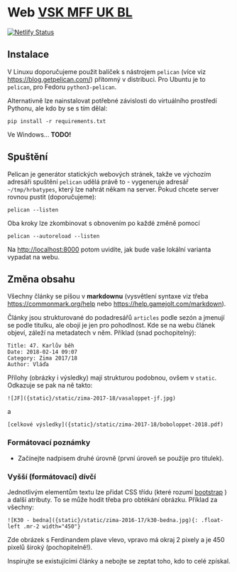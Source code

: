 Web [VSK MFF UK BL](https://www.hrbatypes.cz)
=============================================

[![Netlify Status](https://api.netlify.com/api/v1/badges/2d141e12-e877-4c09-9e80-ba12c255adb2/deploy-status)](https://app.netlify.com/sites/hrbatypes/deploys)

Instalace
---------

V Linuxu doporučujeme použit balíček s nástrojem `pelican` (více viz https://blog.getpelican.com/) přítomný v distribuci. Pro Ubuntu je to `pelican`, pro Fedoru `python3-pelican`.


Alternativně lze nainstalovat potřebné závislosti do virtuálního prostředí Pythonu, ale kdo by se s tím dělal:

```
pip install -r requirements.txt
```

Ve Windows... **TODO!**

Spuštění
--------

Pelican je generátor statických webových stránek, takže ve výchozím adresáři spuštění `pelican` udělá právě to - vygeneruje adresář `~/tmp/hrbatypes`, který lze nahrát někam na server. Pokud chcete server rovnou pustit (doporučujeme):

```
pelican --listen
```

Oba kroky lze zkombinovat s obnovením po každé změně pomocí

```
pelican --autoreload --listen
```

Na <http://localhost:8000> potom uvidíte, jak bude vaše lokální varianta vypadat na webu.

Změna obsahu
------------

Všechny  články se píšou v **markdownu** (vysvětlení syntaxe viz třeba https://commonmark.org/help nebo  https://help.gamejolt.com/markdown).

Články jsou strukturované do podadresářů `articles` podle sezón a jmenují se podle titulku, ale obojí je jen pro pohodlnost. Kde se na webu článek objeví, záleží na metadatech v něm. Příklad (snad pochopitelný):

```
Title: 47. Karlův běh
Date: 2018-02-14 09:07
Category: Zima 2017/18
Author: Vláďa
```

Přílohy (obrázky i výsledky) mají strukturou podobnou, ovšem v `static`. Odkazuje se pak na ně takto:

```
![JF]({static}/static/zima-2017-18/vasaloppet-jf.jpg)
```

a 

```
[celkové výsledky]({static}/static/zima-2017-18/boboloppet-2018.pdf)
```
### Formátovací poznámky

* Začínejte nadpisem druhé úrovně (první úroveň se použije pro titulek).

### Vyšší (formátovací) dívčí

Jednotlivým elementům textu lze přidat CSS třídu (které rozumí [bootstrap](https://getbootstrap.com/) ) a další atributy. To se může hodit třeba pro obtékání obrázku. Příklad za všechny:

```
![K30 - bedna]({static}/static/zima-2016-17/k30-bedna.jpg){: .float-left .mr-2 width="450"}
```

Zde obrázek s Ferdinandem plave vlevo, vpravo má okraj 2 pixely a je 450 pixelů široký (pochopitelně!).

Inspirujte se existujícími články a nebojte se zeptat toho, kdo to celé zpískal.
